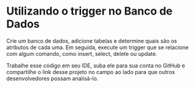 # Utilizando o trigger no Banco de Dados

Crie um banco de dados, adicione tabelas e determine quais são os atributos de cada uma. Em seguida, execute um trigger que se relacione com algum comando, como insert, select, delete ou update.

Trabalhe esse código em seu IDE, suba ele para sua conta no GitHub e compartilhe o link desse projeto no campo ao lado para que outros desenvolvedores possam analisá-lo.